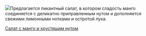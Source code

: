 <!--2025-06-11 11:16:06-->
<div class="yb">
  <div class="rss povarenok"><a href="https://www.povarenok.ru/recipes/show/182800/"><img src="https://www.povarenok.ru/data/cache/2025jun/11/57/3180779_49487-640x480.jpg"></a>Предлагается пикантный салат, в котором сладость манго соединяется с деликатно приправленным нутом и дополняется свежими лимонными нотками и остротой лука. <p class="titl"><a href="https://www.povarenok.ru/recipes/show/182800/">Салат с манго и хрустящим нутом</a></p></div>
</div>
